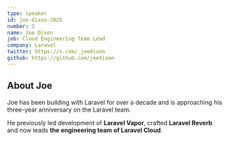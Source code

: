 ```yaml
---
type: speaker
id: joe-dixon-2025
number: 2
name: Joe Dixon
job: Cloud Engineering Team Lead
company: Laravel
twitter: https://x.com/_joedixon
github: https://github.com/joedixon
---
```


## About Joe

Joe has been building with Laravel for over a decade and is approaching his three-year anniversary on the Laravel team.

He previously led development of **Laravel Vapor**, crafted **Laravel Reverb** and now leads **the engineering team of Laravel Cloud**.
